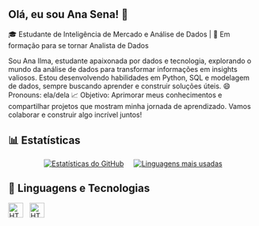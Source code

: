 ## Olá, eu sou Ana Sena! 👋

🎓 Estudante de Inteligência de Mercado e Análise de Dados | 🚀 Em formação para se tornar Analista de Dados

Sou Ana Ilma, estudante apaixonada por dados e tecnologia, explorando o mundo da análise de dados para transformar informações em insights valiosos. Estou desenvolvendo habilidades em Python, SQL e modelagem de dados, sempre buscando aprender e construir soluções úteis.
😄 Pronouns: ela/dela
📈 Objetivo: Aprimorar meus conhecimentos e compartilhar projetos que mostram minha jornada de aprendizado. 
Vamos colaborar e construir algo incrível juntos!

## 📊 Estatísticas
<div align="center" style="display: flex; justify-content: center; gap: 20px;">
  <a href="https://github.com/anailmasena">
    <img src="https://github-readme-stats.vercel.app/api?username=anailmasena&show_icons=true&theme=radical" alt="Estatísticas do GitHub" />
  </a>
  <a href="https://github.com/anailmasena">
    <img src="https://github-readme-stats.vercel.app/api/top-langs/?username=anailmasena&layout=compact&theme=radical" alt="Linguagens mais usadas" />
  </a>
</div>

## 🤖 Linguagens e Tecnologias

<img 
    align="left" 
    alt="HTML"
    title="HTML" 
    width="30px" 
    style="padding-right: 10px;" 
    src= "https://cdn.jsdelivr.net/gh/devicons/devicon@latest/icons/python/python-original.svg"         
/>
<img 
    align="left" 
    alt="HTML"
    title="HTML" 
    width="30px" 
    style="padding-right: 10px;" 
    src="https://cdn.jsdelivr.net/gh/devicons/devicon@latest/icons/sqldeveloper/sqldeveloper-original.svg"
/>



